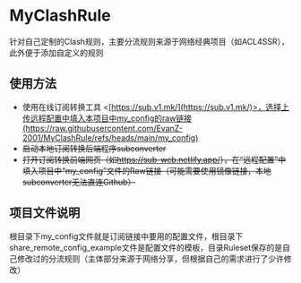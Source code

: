 # MyClashRule
针对自己定制的Clash规则，主要分流规则来源于网络经典项目（如ACL4SSR），此外便于添加自定义的规则

## 使用方法

- 使用在线订阅转换工具 <[https://sub.v1.mk/](https://sub.v1.mk/)>，选择上传远程配置中填入本项目中my_config的raw链接(https://raw.githubusercontent.com/EvanZ-2001/MyClashRule/refs/heads/main/my_config)
- ~~启动本地订阅转换后端程序subconverter~~
- ~~打开订阅转换前端网页（如<https://sub-web.netlify.app/>），在“远程配置”中填入项目中“my_config”文件的Raw链接（可能需要使用镜像链接，本地subconverter无法直连Github）~~

## 项目文件说明
根目录下my_config文件就是订阅链接中要用的配置文件，根目录下share_remote_config_example文件是配置文件的模板，目录Ruleset保存的是自己修改过的分流规则（主体部分来源于网络分享，但根据自己的需求进行了少许修改）
